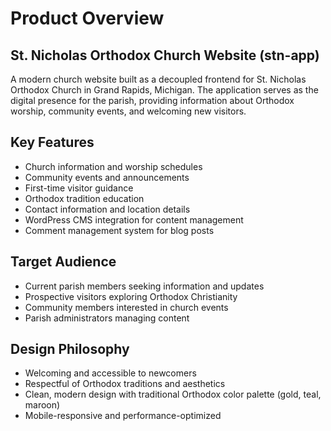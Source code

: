 # Product Overview

## St. Nicholas Orthodox Church Website (stn-app)

A modern church website built as a decoupled frontend for St. Nicholas Orthodox Church in Grand Rapids, Michigan. The application serves as the digital presence for the parish, providing information about Orthodox worship, community events, and welcoming new visitors.

## Key Features
- Church information and worship schedules
- Community events and announcements  
- First-time visitor guidance
- Orthodox tradition education
- Contact information and location details
- WordPress CMS integration for content management
- Comment management system for blog posts

## Target Audience
- Current parish members seeking information and updates
- Prospective visitors exploring Orthodox Christianity
- Community members interested in church events
- Parish administrators managing content

## Design Philosophy
- Welcoming and accessible to newcomers
- Respectful of Orthodox traditions and aesthetics
- Clean, modern design with traditional Orthodox color palette (gold, teal, maroon)
- Mobile-responsive and performance-optimized